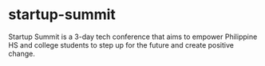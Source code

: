 # startup-summit
Startup Summit is a 3-day tech conference that aims to empower Philippine HS and college students  to step up for the future and create positive change.
